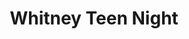 ---
ee_id: '19'
site: '1'
type: '2'
long_id: 2004-011 Whitney Teen Night
url: 2004-011-whitney-teen-night
title: Whitney Teen Night
year: '2004'
medium: Live green screen event
commission:
dims:
pitch:
ps: "<p>A karaoke set up / live video green screen was installed in the basement of
  the Whitney Museum on their free teen night. Teens were encouraged to make a music
  video while singing along to distorted midi / ring-tone versions of their favorite
  songs. Each video was available to take home for free on VHS tape."
live_url:
related:
youtube:
imgs: whitney-teen-night-2004-011-still-6-database-ih.jpg
subheading:
display_year: '2004'
download:
add_credit: 'Collaboration with Paper Rad '
add_credits: Paper Rad
related_code:
layout: things-i-made
---